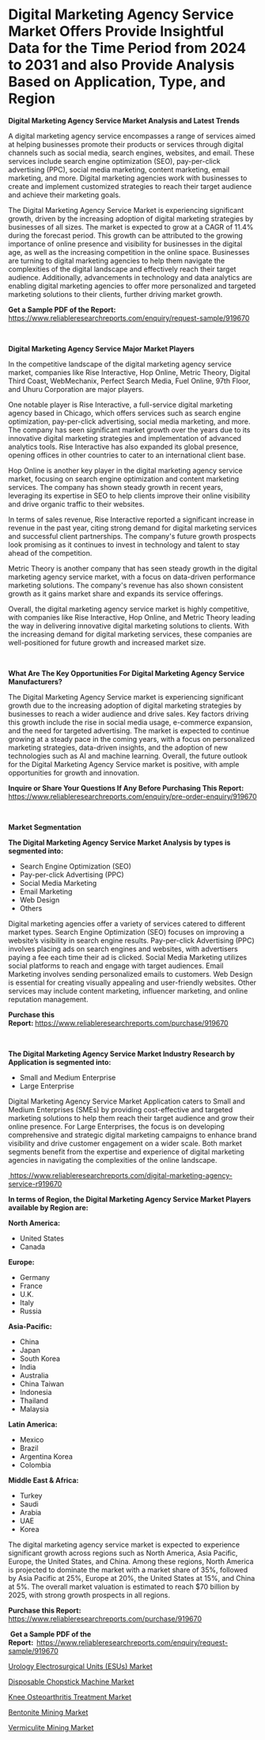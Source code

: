 <p><h1>Digital Marketing Agency Service Market Offers Provide Insightful Data for the Time Period from 2024 to 2031 and also Provide Analysis Based on Application, Type, and Region</h1></p><p><strong>Digital Marketing Agency Service Market Analysis and Latest Trends</strong></p>
<p><p>A digital marketing agency service encompasses a range of services aimed at helping businesses promote their products or services through digital channels such as social media, search engines, websites, and email. These services include search engine optimization (SEO), pay-per-click advertising (PPC), social media marketing, content marketing, email marketing, and more. Digital marketing agencies work with businesses to create and implement customized strategies to reach their target audience and achieve their marketing goals.</p><p>The Digital Marketing Agency Service Market is experiencing significant growth, driven by the increasing adoption of digital marketing strategies by businesses of all sizes. The market is expected to grow at a CAGR of 11.4% during the forecast period. This growth can be attributed to the growing importance of online presence and visibility for businesses in the digital age, as well as the increasing competition in the online space. Businesses are turning to digital marketing agencies to help them navigate the complexities of the digital landscape and effectively reach their target audience. Additionally, advancements in technology and data analytics are enabling digital marketing agencies to offer more personalized and targeted marketing solutions to their clients, further driving market growth.</p></p>
<p><strong>Get a Sample PDF of the Report:&nbsp;</strong> <a href="https://www.reliableresearchreports.com/enquiry/request-sample/919670">https://www.reliableresearchreports.com/enquiry/request-sample/919670</a></p>
<p>&nbsp;</p>
<p><strong>Digital Marketing Agency Service Major Market Players</strong></p>
<p><p>In the competitive landscape of the digital marketing agency service market, companies like Rise Interactive, Hop Online, Metric Theory, Digital Third Coast, WebMechanix, Perfect Search Media, Fuel Online, 97th Floor, and Uhuru Corporation are major players. </p><p>One notable player is Rise Interactive, a full-service digital marketing agency based in Chicago, which offers services such as search engine optimization, pay-per-click advertising, social media marketing, and more. The company has seen significant market growth over the years due to its innovative digital marketing strategies and implementation of advanced analytics tools. Rise Interactive has also expanded its global presence, opening offices in other countries to cater to an international client base.</p><p>Hop Online is another key player in the digital marketing agency service market, focusing on search engine optimization and content marketing services. The company has shown steady growth in recent years, leveraging its expertise in SEO to help clients improve their online visibility and drive organic traffic to their websites.</p><p>In terms of sales revenue, Rise Interactive reported a significant increase in revenue in the past year, citing strong demand for digital marketing services and successful client partnerships. The company's future growth prospects look promising as it continues to invest in technology and talent to stay ahead of the competition.</p><p>Metric Theory is another company that has seen steady growth in the digital marketing agency service market, with a focus on data-driven performance marketing solutions. The company's revenue has also shown consistent growth as it gains market share and expands its service offerings.</p><p>Overall, the digital marketing agency service market is highly competitive, with companies like Rise Interactive, Hop Online, and Metric Theory leading the way in delivering innovative digital marketing solutions to clients. With the increasing demand for digital marketing services, these companies are well-positioned for future growth and increased market size.</p></p>
<p>&nbsp;</p>
<p><strong>What Are The Key Opportunities For Digital Marketing Agency Service Manufacturers?</strong></p>
<p><p>The Digital Marketing Agency Service market is experiencing significant growth due to the increasing adoption of digital marketing strategies by businesses to reach a wider audience and drive sales. Key factors driving this growth include the rise in social media usage, e-commerce expansion, and the need for targeted advertising. The market is expected to continue growing at a steady pace in the coming years, with a focus on personalized marketing strategies, data-driven insights, and the adoption of new technologies such as AI and machine learning. Overall, the future outlook for the Digital Marketing Agency Service market is positive, with ample opportunities for growth and innovation.</p></p>
<p><strong>Inquire or Share Your Questions If Any Before Purchasing This Report:</strong> <a href="https://www.reliableresearchreports.com/enquiry/pre-order-enquiry/919670">https://www.reliableresearchreports.com/enquiry/pre-order-enquiry/919670</a></p>
<p>&nbsp;</p>
<p><strong>Market Segmentation</strong></p>
<p><strong>The Digital Marketing Agency Service Market Analysis by types is segmented into:</strong></p>
<p><ul><li>Search Engine Optimization (SEO)</li><li>Pay-per-click Advertising (PPC)</li><li>Social Media Marketing</li><li>Email Marketing</li><li>Web Design</li><li>Others</li></ul></p>
<p><p>Digital marketing agencies offer a variety of services catered to different market types. Search Engine Optimization (SEO) focuses on improving a website’s visibility in search engine results. Pay-per-click Advertising (PPC) involves placing ads on search engines and websites, with advertisers paying a fee each time their ad is clicked. Social Media Marketing utilizes social platforms to reach and engage with target audiences. Email Marketing involves sending personalized emails to customers. Web Design is essential for creating visually appealing and user-friendly websites. Other services may include content marketing, influencer marketing, and online reputation management.</p></p>
<p><strong>Purchase this Report:&nbsp;</strong><a href="https://www.reliableresearchreports.com/purchase/919670">https://www.reliableresearchreports.com/purchase/919670</a></p>
<p>&nbsp;</p>
<p><strong>The Digital Marketing Agency Service Market Industry Research by Application is segmented into:</strong></p>
<p><ul><li>Small and Medium Enterprise</li><li>Large Enterprise</li></ul></p>
<p><p>Digital Marketing Agency Service Market Application caters to Small and Medium Enterprises (SMEs) by providing cost-effective and targeted marketing solutions to help them reach their target audience and grow their online presence. For Large Enterprises, the focus is on developing comprehensive and strategic digital marketing campaigns to enhance brand visibility and drive customer engagement on a wider scale. Both market segments benefit from the expertise and experience of digital marketing agencies in navigating the complexities of the online landscape.</p></p>
<p><a href="https://www.reliableresearchreports.com/digital-marketing-agency-service-r919670">&nbsp;https://www.reliableresearchreports.com/digital-marketing-agency-service-r919670</a></p>
<p><strong>In terms of Region, the Digital Marketing Agency Service Market Players available by Region are:</strong></p>
<p>
    <p> <strong> North America: </strong>
        <ul>
            <li>United States</li>
            <li>Canada</li>
        </ul>
        </p> 
    <p> <strong> Europe: </strong>
        <ul>
            <li>Germany</li>
            <li>France</li>
            <li>U.K.</li>
            <li>Italy</li>
            <li>Russia</li>
        </ul>
        </p> 
    <p> <strong> Asia-Pacific: </strong>
        <ul>
            <li>China</li>
            <li>Japan</li>
            <li>South Korea</li>
            <li>India</li>
            <li>Australia</li>
            <li>China Taiwan</li>
            <li>Indonesia</li>
            <li>Thailand</li>
            <li>Malaysia</li>
        </ul>
        </p> 
    <p> <strong> Latin America: </strong>
        <ul>
            <li>Mexico</li>
            <li>Brazil</li>
            <li>Argentina Korea</li>
            <li>Colombia</li>
        </ul>
        </p> 
    <p> <strong> Middle East & Africa: </strong>
        <ul>
            <li>Turkey</li>
            <li>Saudi</li>
            <li>Arabia</li>
            <li>UAE</li>
            <li>Korea</li>
        </ul>
    </p>
    </p>
<p><p>The digital marketing agency service market is expected to experience significant growth across regions such as North America, Asia Pacific, Europe, the United States, and China. Among these regions, North America is projected to dominate the market with a market share of 35%, followed by Asia Pacific at 25%, Europe at 20%, the United States at 15%, and China at 5%. The overall market valuation is estimated to reach $70 billion by 2025, with strong growth prospects in all regions.</p></p>
<p><strong>Purchase this Report: </strong><a href="https://www.reliableresearchreports.com/purchase/919670">https://www.reliableresearchreports.com/purchase/919670</a></p>
<p>&nbsp;<strong>Get a Sample PDF of the Report:&nbsp;&nbsp;</strong><a href="https://www.reliableresearchreports.com/enquiry/request-sample/919670">https://www.reliableresearchreports.com/enquiry/request-sample/919670</a></p>
<p><strong></strong></p>
<p><p><a href="https://www.linkedin.com/pulse/urology-electrosurgical-units-esus-market-research-report-1wuje?trackingId=E85IlTDrSZaa2kRc2uundg%3D%3D">Urology Electrosurgical Units (ESUs) Market</a></p><p><a href="https://www.linkedin.com/pulse/disposable-chopstick-machine-market-analysis-report-global-64c9e?trackingId=nKjIcKxvSp%2BZNrqxWDfaWQ%3D%3D">Disposable Chopstick Machine Market</a></p><p><a href="https://github.com/edaunhshhs/Market-Research-Report-List-1/blob/main/knee-osteoarthritis-treatment-market.md">Knee Osteoarthritis Treatment Market</a></p><p><a href="https://github.com/adriannay56456/Market-Research-Report-List-1/blob/main/bentonite-mining-market.md">Bentonite Mining Market</a></p><p><a href="https://github.com/carolinehamilton5656/Market-Research-Report-List-1/blob/main/vermiculite-mining-market.md">Vermiculite Mining Market</a></p></p>